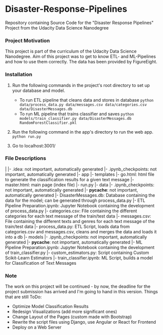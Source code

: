# Disaster-Response-Pipelines
Repository containing Source Code for the "Disaster Response Pipelines" Project from the Udacity Data Science Nanodegree

### Project Motivation
This project is part of the curriculum of the Udacity Data Science Nanodegree.
Aim of this project was to get to know ETL- and ML-Pipelines and how to use them correctly.
The data has been provided by FigureEight.

### Installation
1. Run the following commands in the project's root directory to set up your database and model.

    - To run ETL pipeline that cleans data and stores in database
        `python data/process_data.py data/messages.csv data/categories.csv data/DisasterMessages.db`
    - To run ML pipeline that trains classifier and saves
        `python models/train_classifier.py data/DisasterMessages.db RandomForestClassifier.pkl`

2. Run the following command in the app's directory to run the web app.
    `python run.py`

3. Go to localhost:3001/

### File Descriptions
|
|- .idea: not important, automatically generated
|- .ipynb_checkpoints: not important, automatically generated
|- app
    |- templates
        |- go.html: html file to generate the classification results for a given text message
        |- master.html: main page (index file)
    |- run.py
|- data
    |- .ipynb_checkpoints: not important, automatically generated
    |- __pycache__: not important, automatically generated
    |- DisasterMessages.db: Database containing the data for the model; can be generated through process_data.py
    |- ETL Pipeline Preparation.ipynb: Jupyter Notebook containing the development of process_data.py
    |- categories.csv: File containing the different categories for each text message of the train/test data
    |- messages.csv: File containing the different texts and genres for each text message of the train/test data
    |- process_data.py: ETL Script, loads data from categories.csv and messages.csv, cleans and merges the data and loads it into a db
|- models
    |- .ipynb_checkpoints: not important, automatically generated
    |- __pycache__: not important, automatically generated
    |- ML Pipeline Preparation.ipynb: Jupyter Notebook containing the development of train_classifier.py
    |- custom_estimators.py: Script containing Custom Scikit-Learn Estimators
    |- train_classifier.ipynb: ML Script, builds a model for Classification of Text Messages  

### Note
The work on this project will be continued - by now, the deadline for the project submission has arrived and I'm going
to hand in this version.
Things that are still ToDo:
- Optimize Model Classification Results
- Redesign Visualizations (add more significant ones)
- Change Layout of the Pages (custom made with Bootstrap)
- Rewrite the script files using Django, use Angular or React for Frontend
- Deploy on a Web Server